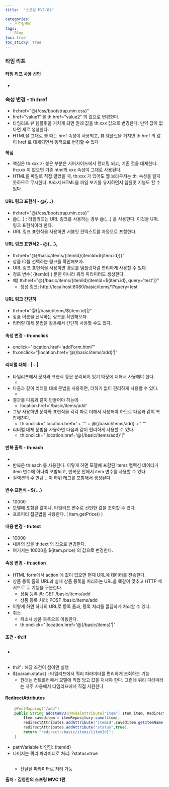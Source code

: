 ```yaml
---
title:  "스프링 MVC(8)"

categories:
  - 스프링MVC
tags:
  - Blog
toc: true
toc_sticky: true
---
```


### 타임 리프

#### 타임 리프 사용 선언

- <html xmlns:th="http://www.thymeleaf.org">

### 속성 변경 - th:href

- th:href="@{/css/bootstrap.min.css}"
- href="value1" 을 th:href="value2" 의 값으로 변경한다.
- 타임리프 뷰 템플릿을 거치게 되면 원래 값을 th:xxx 값으로 변경한다. 만약 값이 없다면 새로 생성한다.
- HTML을 그대로 볼 때는 href 속성이 사용되고, 뷰 템플릿을 거치면 th:href 의 값이 href 로 대체되면서 동적으로 변경할 수 있다

**핵심**

- 핵심은 th:xxx 가 붙은 부분은 서버사이드에서 렌더링 되고, 기존 것을 대체한다. th:xxx 이 없으면 기존 html의 xxx 속성이 그대로 사용된다.
- HTML을 파일로 직접 열었을 때, th:xxx 가 있어도 웹 브라우저는 th: 속성을 알지 못하므로 무시한다. 따라서 HTML을 파일 보기를 유지하면서 템플릿 기능도 할 수 있다.

#### URL 링크 표현식 - @{...}

- th:href="@{/css/bootstrap.min.css}"
- @{...} : 타임리프는 URL 링크를 사용하는 경우 @{...} 를 사용한다. 이것을 URL 링크 표현식이라 한다.
- URL 링크 표현식을 사용하면 서블릿 컨텍스트를 자동으로 포함한다.

#### URL 링크 표현식2 - @{...},
- th:href="@{/basic/items/{itemId}(itemId=${item.id})}"
- 상품 ID를 선택하는 링크를 확인해보자.
- URL 링크 표현식을 사용하면 경로를 템플릿처럼 편리하게 사용할 수 있다.
- 경로 변수( {itemId} ) 뿐만 아니라 쿼리 파라미터도 생성한다.
- 예) th:href="@{/basic/items/{itemId}(itemId=${item.id}, query='test')}"
    * 생성 링크: http://localhost:8080/basic/items/1?query=test

#### URL 링크 간단히
- th:href="@{|/basic/items/${item.id}|}"
- 상품 이름을 선택하는 링크를 확인해보자.
- 리터럴 대체 문법을 활용해서 간단히 사용할 수도 있다.

#### 속성 변경 - th:onclick

- onclick="location.href='addForm.html'"
- th:onclick="|location.href='@{/basic/items/add}'|"

#### 리터럴 대체 - |...|

- 타임리프에서 문자와 표현식 등은 분리되어 있기 때문에 더해서 사용해야 한다.
    * <span th:text="'Welcome to our application, ' + ${user.name} + '!'">
- 다음과 같이 리터럴 대체 문법을 사용하면, 더하기 없이 편리하게 사용할 수 있다.
    * <span th:text="|Welcome to our application, ${user.name}!|">
- 결과를 다음과 같이 만들어야 하는데
    * location.href='/basic/items/add'
- 그냥 사용하면 문자와 표현식을 각각 따로 더해서 사용해야 하므로 다음과 같이 복잡해진다.
    * th:onclick="'location.href=' + '\'' + @{/basic/items/add} + '\''"
- 리터럴 대체 문법을 사용하면 다음과 같이 편리하게 사용할 수 있다.
    * th:onclick="|location.href='@{/basic/items/add}'|"

#### 반복 출력 - th:each

- <tr th:each="item : ${items}">
- 반복은 th:each 를 사용한다. 이렇게 하면 모델에 포함된 items 컬렉션 데이터가 item 변수에 하나씩 포함되고, 반복문 안에서 item 변수를 사용할 수 있다.
- 컬렉션의 수 만큼 <tr>..</tr> 이 하위 테그를 포함해서 생성된다

#### 변수 표현식 - ${...}

- <td th:text="${item.price}">10000</td>
- 모델에 포함된 값이나, 타임리프 변수로 선언한 값을 조회할 수 있다.
- 프로퍼티 접근법을 사용한다. ( item.getPrice() )

#### 내용 변경 - th:text

- <td th:text="${item.price}">10000</td>
- 내용의 값을 th:text 의 값으로 변경한다.
- 여기서는 10000을 ${item.price} 의 값으로 변경한다.

#### 속성 변경  - th:action

- HTML form에서 action 에 값이 없으면 현재 URL에 데이터를 전송한다.
- 상품 등록 폼의 URL과 실제 상품 등록을 처리하는 URL을 똑같이 맞추고 HTTP 메서드로 두 기능을 구분한다.
    * 상품 등록 폼: GET /basic/items/add
    * 상품 등록 처리: POST /basic/items/add
- 이렇게 하면 하나의 URL로 등록 폼과, 등록 처리를 깔끔하게 처리할 수 있다.
- 취소
    * 취소시 상품 목록으로 이동한다.
    * th:onclick="|location.href='@{/basic/items}'|"

#### 조건 - th:if

- <h2 th:if="${param.status}" th:text="'저장 완료!'"></h2>
- th:if : 해당 조건이 참이면 실행
- ${param.status} : 타임리프에서 쿼리 파라미터를 편리하게 조회하는 기능
    * 원래는 컨트롤러에서 모델에 직접 담고 값을 꺼내야 한다. 그런데 쿼리 파라미터는 자주 사용해서 타임리프에서 직접 지원한다

#### RedirectAttributes

```java
    @PostMapping("/add")
    public String addItemV3(@ModelAttribute("item") Item item, RedirectAttributes redirectAttributes){
        Item saveditem = itemRepository.save(item);
        redirectAttributes.addAttribute("itemId",saveditem.getItemName());
        redirectAttributes.addAttribute("status",true);
        return "redirect:/basic/items/{itemId}";
    }
```

- pathVariable 바인딩: {itemId}
- 나머지는 쿼리 파라미터로 처리: ?status=true
    * <h2 th:if="${param.status}" th:text="'저장 완료!'"></h2> 전달된 파라미터로 처리 가능

**출처 - 김영한의 스프링 MVC 1편**